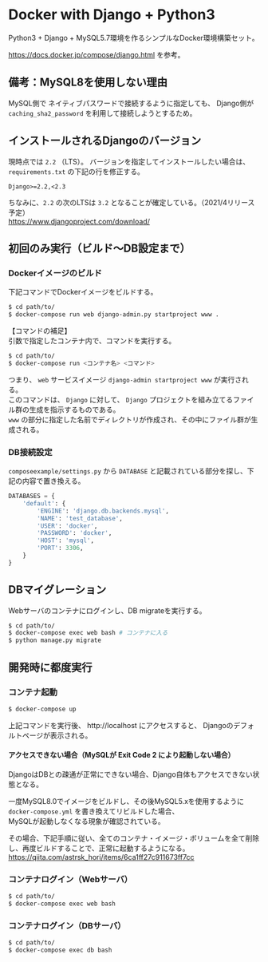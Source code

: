 # Docker with Django + Python3

Python3 + Django + MySQL5.7環境を作るシンプルなDocker環境構築セット。

https://docs.docker.jp/compose/django.html を参考。

## 備考：MySQL8を使用しない理由
MySQL側で ネイティブパスワードで接続するように指定しても、 Django側が `caching_sha2_password` を利用して接続しようとするため。

## インストールされるDjangoのバージョン
現時点では `2.2` （LTS）。
バージョンを指定してインストールしたい場合は、 `requirements.txt` の下記の行を修正する。
```
Django>=2.2,<2.3
```

ちなみに、`2.2` の次のLTSは `3.2` となることが確定している。（2021/4リリース予定）  
https://www.djangoproject.com/download/

## 初回のみ実行（ビルド〜DB設定まで）
### Dockerイメージのビルド

下記コマンドでDockerイメージをビルドする。  

```sh
$ cd path/to/
$ docker-compose run web django-admin.py startproject www .
```

【コマンドの補足】  
引数で指定したコンテナ内で、コマンドを実行する。
```sh
$ cd path/to/
$ docker-compose run <コンテナ名> <コマンド>
```

つまり、 `web` サービスイメージ `django-admin startproject www` が実行される。  
このコマンドは、 `Django` に対して、 `Django` プロジェクトを組み立てるファイル群の生成を指示するものである。  
 `www` の部分に指定した名前でディレクトリが作成され、その中にファイル群が生成される。


### DB接続設定
`composeexample/settings.py` から `DATABASE` と記載されている部分を探し、下記の内容で置き換える。

```py
DATABASES = {
    'default': {
        'ENGINE': 'django.db.backends.mysql',
        'NAME': 'test_database',
        'USER': 'docker',
        'PASSWORD': 'docker',
        'HOST': 'mysql',
        'PORT': 3306,
    }
}
```

## DBマイグレーション
Webサーバのコンテナにログインし、DB migrateを実行する。

```sh
$ cd path/to/
$ docker-compose exec web bash # コンテナに入る
$ python manage.py migrate
```

## 開発時に都度実行

### コンテナ起動

```sh
$ docker-compose up
```

上記コマンドを実行後、 http://localhost にアクセスすると、 Djangoのデフォルトページが表示される。

#### アクセスできない場合（MySQLが Exit Code 2 により起動しない場合）
DjangoはDBとの疎通が正常にできない場合、Django自体もアクセスできない状態となる。

一度MySQL8.0でイメージをビルドし、その後MySQL5.xを使用するように `docker-compose.yml` を書き換えてリビルドした場合、  
MySQLが起動しなくなる現象が確認されている。

その場合、下記手順に従い、全てのコンテナ・イメージ・ボリュームを全て削除し、再度ビルドすることで、正常に起動するようになる。
https://qiita.com/astrsk_hori/items/6ca1ff27c911673ff7cc

### コンテナログイン（Webサーバ）

```sh
$ cd path/to/
$ docker-compose exec web bash
```

### コンテナログイン（DBサーバ）

```sh
$ cd path/to/
$ docker-compose exec db bash
```
